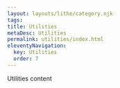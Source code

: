 ```yaml
---
layout: layouts/lithe/category.njk
tags:
title: Utilities
metaDesc: Utilities
permalink: utilities/index.html
eleventyNavigation:
  key: Utilities
  order: 7
---
```


Utilities content
